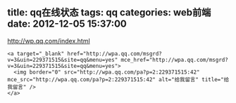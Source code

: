 title: qq在线状态
tags: qq
categories: web前端
date: 2012-12-05 15:37:00
---
http://wp.qq.com/index.html

```
<a target="_blank" href="http://wpa.qq.com/msgrd?v=3&uin=229371515&site=qq&menu=yes" mce_href="http://wpa.qq.com/msgrd?v=3&uin=229371515&site=qq&menu=yes">
  <img border="0" src="http://wpa.qq.com/pa?p=2:229371515:42" mce_src="http://wpa.qq.com/pa?p=2:229371515:42" alt="给我留言" title="给我留言" />
</a>
```
